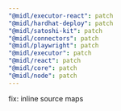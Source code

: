```yaml
---
"@midl/executor-react": patch
"@midl/hardhat-deploy": patch
"@midl/satoshi-kit": patch
"@midl/connectors": patch
"@midl/playwright": patch
"@midl/executor": patch
"@midl/react": patch
"@midl/core": patch
"@midl/node": patch
---
```


fix: inline source maps
